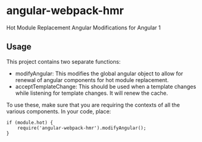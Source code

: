# angular-webpack-hmr
Hot Module Replacement Angular Modifications for Angular 1


## Usage
This project contains two separate functions:
 - modifyAngular: This modifies the global angular object to allow for renewal of angular components for hot module replacement.
 - acceptTemplateChange: This should be used when a template changes while listening for template changes. It will renew the cache.

To use these, make sure that you are requiring the contexts of all the various components. In your code, place:

```
if (module.hot) {
    require('angular-webpack-hmr').modifyAngular();
}
```

